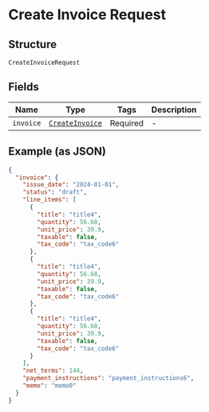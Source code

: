 
# Create Invoice Request

## Structure

`CreateInvoiceRequest`

## Fields

| Name | Type | Tags | Description |
|  --- | --- | --- | --- |
| `invoice` | [`CreateInvoice`](../../doc/models/create-invoice.md) | Required | - |

## Example (as JSON)

```json
{
  "invoice": {
    "issue_date": "2024-01-01",
    "status": "draft",
    "line_items": [
      {
        "title": "title4",
        "quantity": 56.68,
        "unit_price": 39.9,
        "taxable": false,
        "tax_code": "tax_code6"
      },
      {
        "title": "title4",
        "quantity": 56.68,
        "unit_price": 39.9,
        "taxable": false,
        "tax_code": "tax_code6"
      },
      {
        "title": "title4",
        "quantity": 56.68,
        "unit_price": 39.9,
        "taxable": false,
        "tax_code": "tax_code6"
      }
    ],
    "net_terms": 144,
    "payment_instructions": "payment_instructions6",
    "memo": "memo0"
  }
}
```

